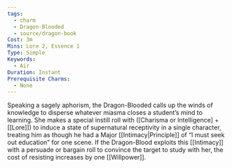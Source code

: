 ```yaml
---
tags:
  - charm
  - Dragon-Blooded
  - source/dragon-book
Cost: 3m
Mins: Lore 2, Essence 1
Type: Simple
Keywords:
  - Air
Duration: Instant
Prerequisite Charms:
  - None
---
```

Speaking a sagely aphorism, the Dragon-Blooded calls up the winds of knowledge to disperse whatever miasma closes a student’s mind to learning. She makes a special instill roll with ([Charisma or Intelligence] + [[Lore]]) to induce a state of supernatural receptivity in a single character, treating him as though he had a Major [[Intimacy|Principle]] of “I must seek out education” for one scene. If the Dragon-Blood exploits this [[Intimacy]] with a persuade or bargain roll to convince the target to study with her, the cost of resisting increases by one [[Willpower]].